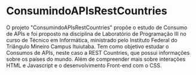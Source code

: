 # ConsumindoAPIsRestCountries

O projeto "ConsumindoAPIsRestCountries" propõe o estudo de Consumo de APIs e foi proposto na disciplina de Laboratório de Programação III no curso de Técnico em Informática, ministrado pelo Instituto Federal do Triângulo Mineiro Campus Ituiutaba. Tem como objetivo estudar o Consumos de APIs, neste caso a REST Countries, que possui informações sobre os países do mundo. Além de compreender mais sobre interações HTML e Javascript e o desenvolvimento Front-end com o CSS.
